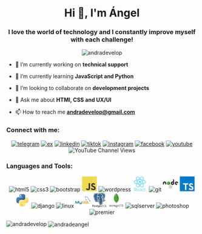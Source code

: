 <h1 align="center">Hi 👋, I'm Ángel</h1>
<h3 align="center">I love the world of technology and I constantly improve myself with each challenge!</h3>

<p align="center"> <img src="https://komarev.com/ghpvc/?username=andradevelop&label=Profile%20views&color=0d2635&style=plastic" alt="andradevelop"/></p>


- 🔭 I’m currently working on **technical support**

- 🌱 I’m currently learning **JavaScript and Python**

- 👯 I’m looking to collaborate on **development projects**

- 💬 Ask me about **HTMl, CSS and UX/UI**

- 📫 How to reach me **andradevelop@gmail.com**

<h3 align="left">Connect with me:</h3>
<p align="center">
<a href="https://t.me/andradeangel" target="_blank"> <img align="center" src="https://upload.wikimedia.org/wikipedia/commons/thumb/8/82/Telegram_logo.svg/2048px-Telegram_logo.svg.png" alt="telegram" width="40"/></a>
<a href="https://twitter.com/angelblackomg" target="_blank"> <img align="center" src="https://uxwing.com/wp-content/themes/uxwing/download/brands-and-social-media/x-social-media-white-icon.png" alt="ex" width="40"/></a>
<a href="https://linkedin.com/in/andradeangel" target="_blank"> <img align="center" src="https://raw.githubusercontent.com/rahuldkjain/github-profile-readme-generator/master/src/images/icons/Social/linked-in-alt.svg" alt="linkedin" width="40"/></a>
<a href="https://www.tiktok.com/@angelblackomg" target="_blank"> <img align="center" src="https://cdn4.iconfinder.com/data/icons/social-media-flat-7/64/Social-media_Tiktok-512.png" alt="tiktok" width="40"/></a>
<a href="https://instagram.com/angelblackomg" target="_blank"> <img align="center" src="https://raw.githubusercontent.com/rahuldkjain/github-profile-readme-generator/master/src/images/icons/Social/instagram.svg" alt="instagram" width="40"/></a>
<a href="https://www.facebook.com/AndradeAngelMusic" target="_blank"> <img align="center" src="https://static.vecteezy.com/system/resources/previews/021/495/985/non_2x/facebook-social-media-logo-icon-free-png.png" alt="facebook" width="40"/></a>
<a href="https://www.youtube.com/@AngelBlackOMG" target="_blank"> <img align="center" src="https://raw.githubusercontent.com/rahuldkjain/github-profile-readme-generator/master/src/images/icons/Social/youtube.svg" alt="youtube" width="40"/></a>
<img alt="YouTube Channel Views" src="https://img.shields.io/youtube/channel/views/UCaHxKQCeRAJNCuVrQReyrOQ">
</p>

<h3 align="left">Languages and Tools:</h3>
<p align="center">
<img src="https://cdn.iconscout.com/icon/free/png-256/free-html-5-logo-icon-download-in-svg-png-gif-file-formats--programming-langugae-language-pack-logos-icons-1175208.png" alt="html5" width="40"/>
<img src="https://img.icons8.com/fluent/512/css3.png" alt="css3" width="40"/>
<img src="https://cdn.iconscout.com/icon/free/png-256/free-bootstrap-logo-icon-download-in-svg-png-gif-file-formats--technology-social-media-company-vol-1-pack-logos-icons-3029888.png" alt="bootstrap" width="40"/>
<img src="https://raw.githubusercontent.com/devicons/devicon/master/icons/javascript/javascript-original.svg" alt="javascript" width="40"/>
<img src="https://upload.wikimedia.org/wikipedia/commons/9/93/Wordpress_Blue_logo.png" alt="wordpress" width="40"/>
<img src="https://raw.githubusercontent.com/devicons/devicon/master/icons/react/react-original-wordmark.svg" alt="react" width="40"/>
<img src="https://www.vectorlogo.zone/logos/git-scm/git-scm-icon.svg" alt="git" width="40"/>
<img src="https://raw.githubusercontent.com/devicons/devicon/master/icons/nodejs/nodejs-original-wordmark.svg" alt="nodejs" width="40"/>
<img src="https://raw.githubusercontent.com/devicons/devicon/master/icons/typescript/typescript-original.svg" alt="typescript" width="40"/>
<img src="https://raw.githubusercontent.com/devicons/devicon/master/icons/python/python-original.svg" alt="python" width="40"/>
<img src="https://static-00.iconduck.com/assets.00/django-icon-803x1024-rzi03va0.png" alt="django" width="40" height="40"/>
<img src="https://www.freepnglogos.com/uploads/linux-png/linux-tux-logo-png-transparent-svg-vector-bie-supply-14.png" alt="linux" width="40"/>
<img src="https://raw.githubusercontent.com/devicons/devicon/master/icons/mysql/mysql-original-wordmark.svg" alt="mysql" width="40"/>
<img src="https://raw.githubusercontent.com/devicons/devicon/master/icons/postgresql/postgresql-original-wordmark.svg" alt="postgresql" width="40"/>
<img src="https://raw.githubusercontent.com/devicons/devicon/master/icons/mongodb/mongodb-original-wordmark.svg" alt="mongodb" width="40"/>
<img src="https://img.icons8.com/color/512/microsoft-sql-server.png" alt="sqlserver" width="40"/>
<img src="https://logodownload.org/wp-content/uploads/2019/10/adobe-photoshop-logo.png" alt="photoshop" width="40"/>
<img src="https://upload.wikimedia.org/wikipedia/commons/thumb/4/40/Adobe_Premiere_Pro_CC_icon.svg/1200px-Adobe_Premiere_Pro_CC_icon.svg.png" alt="premier" width="40"/>
</p>

<p><img align="left" src="https://github-readme-stats.vercel.app/api/top-langs?username=andradeangel&show_icons=true&locale=en&layout=compact" alt="andradevelop" /></p>

<p>&nbsp;<img align="center" src="https://github-readme-stats.vercel.app/api?username=andradeangel&show_icons=true&locale=en" alt="andradeangel" /></p>
